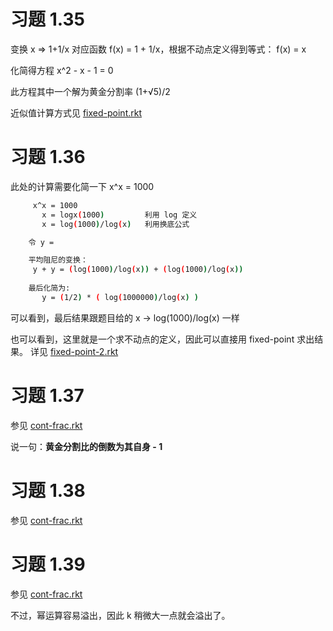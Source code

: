 
# 习题 1.35 

变换 x => 1+1/x 对应函数 f(x) = 1 + 1/x，根据不动点定义得到等式：
f(x) = x

化简得方程 x^2 - x - 1 = 0

此方程其中一个解为黄金分割率 (1+√5)/2

近似值计算方式见 [fixed-point.rkt](./fixed-point.rkt)


# 习题 1.36 

此处的计算需要化简一下 x^x = 1000

``` bash
     x^x = 1000
       x = logx(1000)         利用 log 定义
       x = log(1000)/log(x)   利用换底公式

    令 y = 

    平均阻尼的变换：
     y + y = (log(1000)/log(x)) + (log(1000)/log(x))
    
    最后化简为:
       y = (1/2) * ( log(1000000)/log(x) )
```



可以看到，最后结果跟题目给的 x -> log(1000)/log(x) 一样

也可以看到，这里就是一个求不动点的定义，因此可以直接用 fixed-point 求出结果。 详见 [fixed-point-2.rkt](./fixed-point-2.rkt)


# 习题 1.37

参见 [cont-frac.rkt](./cont-frac.rkt)

说一句：**黄金分割比的倒数为其自身 -  1**


# 习题 1.38 

参见 [cont-frac.rkt](./cont-frac.rkt)


# 习题 1.39 

参见 [cont-frac.rkt](./cont-frac.rkt)

不过，幂运算容易溢出，因此 k 稍微大一点就会溢出了。
